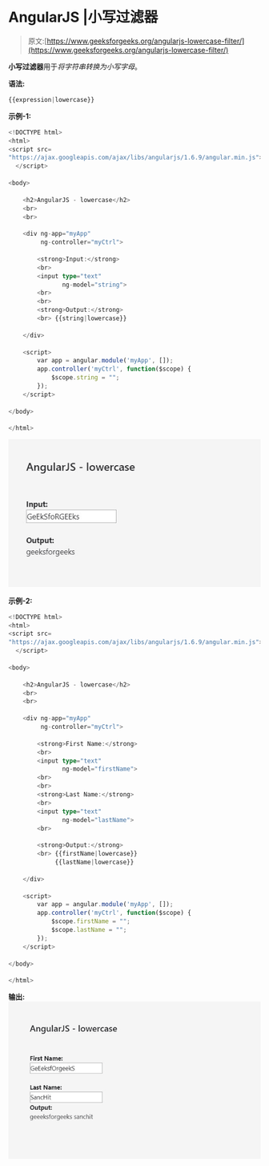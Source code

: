 # AngularJS |小写过滤器

> 原文:[https://www.geeksforgeeks.org/angularjs-lowercase-filter/](https://www.geeksforgeeks.org/angularjs-lowercase-filter/)

**小写过滤器**用于*将字符串转换为小写字母*。

**语法:**

```ts
{{expression|lowercase}}
```

**示例-1:**

```ts
<!DOCTYPE html>
<html>
<script src=
"https://ajax.googleapis.com/ajax/libs/angularjs/1.6.9/angular.min.js">
  </script>

<body>

    <h2>AngularJS - lowercase</h2>
    <br>
    <br>

    <div ng-app="myApp" 
         ng-controller="myCtrl">

        <strong>Input:</strong>
        <br>
        <input type="text" 
               ng-model="string">
        <br>
        <br>
        <strong>Output:</strong>
        <br> {{string|lowercase}}

    </div>

    <script>
        var app = angular.module('myApp', []);
        app.controller('myCtrl', function($scope) {
            $scope.string = "";
        });
    </script>

</body>

</html>
```

![](img/2392e6256d6cd0c392b708e4d866e2c9.png)

**示例-2:**

```ts
<!DOCTYPE html>
<html>
<script src=
"https://ajax.googleapis.com/ajax/libs/angularjs/1.6.9/angular.min.js">
  </script>

<body>

    <h2>AngularJS - lowercase</h2>
    <br>
    <br>

    <div ng-app="myApp"
         ng-controller="myCtrl">

        <strong>First Name:</strong>
        <br>
        <input type="text"
               ng-model="firstName">
        <br>
        <br>
        <strong>Last Name:</strong>
        <br>
        <input type="text" 
               ng-model="lastName">
        <br>

        <strong>Output:</strong>
        <br> {{firstName|lowercase}}
             {{lastName|lowercase}}

    </div>

    <script>
        var app = angular.module('myApp', []);
        app.controller('myCtrl', function($scope) {
            $scope.firstName = "";
            $scope.lastName = "";
        });
    </script>

</body>

</html>
```

**输出:**
![](img/e8f74705aecea38d72e4e7d57b38e289.png)